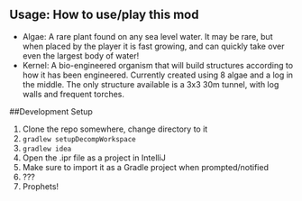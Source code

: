 ## Usage: How to use/play this mod
- Algae: A rare plant found on any sea level water. It may be rare, but when placed by the player it is fast growing,
and can quickly take over even the largest body of water!
- Kernel: A bio-engineered organism that will build structures according to how it has been engineered. Currently created
using 8 algae and a log in the middle. The only structure available is a 3x3 30m tunnel, with log walls and frequent
torches.

##Development Setup
1. Clone the repo somewhere, change directory to it
2. ```gradlew setupDecompWorkspace```
3. ```gradlew idea```
4. Open the .ipr file as a project in IntelliJ
5. Make sure to import it as a Gradle project when prompted/notified
6. ???
7. Prophets!